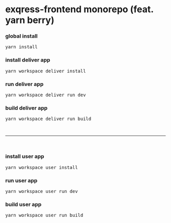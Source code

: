# exqress-frontend monorepo (feat. yarn berry)

### global install

<pre>yarn install</pre>

### install deliver app

<pre>yarn workspace deliver install</pre>

### run deliver app

<pre>yarn workspace deliver run dev</pre>

### build deliver app

<pre>yarn workspace deliver run build</pre>
<br/>
<hr/>
<br/>

### install user app

<pre>yarn workspace user install</pre>

### run user app

<pre>yarn workspace user run dev</pre>

### build user app

<pre>yarn workspace user run build</pre>

